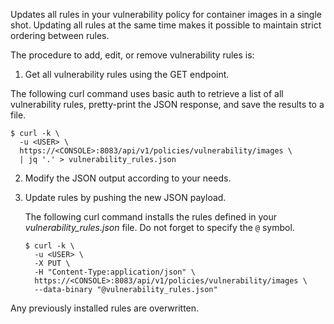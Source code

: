 Updates all rules in your vulnerability policy for container images in a single shot.
Updating all rules at the same time makes it possible to maintain strict ordering between rules.

The procedure to add, edit, or remove vulnerability rules is:

1. Get all vulnerability rules using the GET endpoint.

  The following curl command uses basic auth to retrieve a list of all vulnerability rules, pretty-print the JSON response, and save the results to a file.

   ```
   $ curl -k \
     -u <USER> \
     https://<CONSOLE>:8083/api/v1/policies/vulnerability/images \
     | jq '.' > vulnerability_rules.json
   ```

2. Modify the JSON output according to your needs.

3. Update rules by pushing the new JSON payload.

   The following curl command installs the rules defined in your *vulnerability_rules.json* file.
   Do not forget to specify the `@` symbol.

   ```
   $ curl -k \
     -u <USER> \
     -X PUT \
     -H "Content-Type:application/json" \
     https://<CONSOLE>:8083/api/v1/policies/vulnerability/images \
     --data-binary "@vulnerability_rules.json"
   ```

Any previously installed rules are overwritten.

